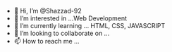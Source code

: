 - 👋 Hi, I’m @Shazzad-92
- 👀 I’m interested in ...Web Development
- 🌱 I’m currently learning ... HTML, CSS, JAVASCRIPT
- 💞️ I’m looking to collaborate on ...
- 📫 How to reach me ...

<!---
Shazzad-92/Shazzad-92 is a ✨ special ✨ repository because its `README.md` (this file) appears on your GitHub profile.
You can click the Preview link to take a look at your changes.
--->
